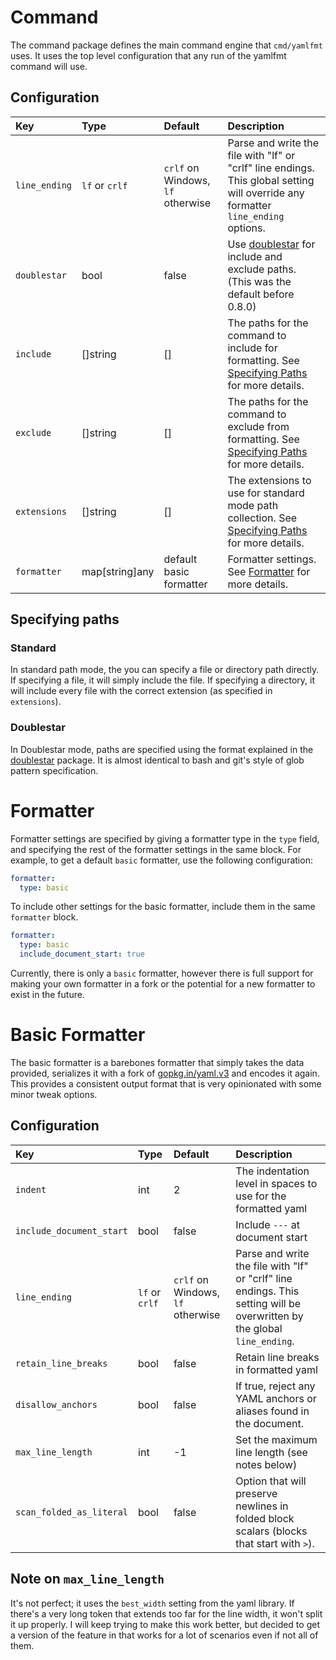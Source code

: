 
# Command

The command package defines the main command engine that `cmd/yamlfmt` uses. It uses the top level configuration that any run of the yamlfmt command will use.

## Configuration

| Key                      | Type           | Default | Description |
|:-------------------------|:---------------|:--------|:------------|
| `line_ending`            | `lf` or `crlf` | `crlf` on Windows, `lf` otherwise | Parse and write the file with "lf" or "crlf" line endings. This global setting will override any formatter `line_ending` options. |
| `doublestar`             | bool           | false   | Use [doublestar](https://github.com/bmatcuk/doublestar) for include and exclude paths. (This was the default before 0.8.0) |
| `include`                | []string       | []      | The paths for the command to include for formatting. See [Specifying Paths](#specifying-paths) for more details. |
| `exclude`                | []string       | []      | The paths for the command to exclude from formatting. See [Specifying Paths](#specifying-paths) for more details. |
| `extensions`             | []string       | []      | The extensions to use for standard mode path collection. See [Specifying Paths](#specifying-paths) for more details. |
| `formatter`              | map[string]any | default basic formatter | Formatter settings. See [Formatter](#formatter) for more details. |

## Specifying paths

### Standard

In standard path mode, the you can specify a file or directory path directly. If specifying a file, it will simply include the file. If specifying a directory, it will include every file with the correct extension (as specified in `extensions`).

### Doublestar

In Doublestar mode, paths are specified using the format explained in the [doublestar](https://github.com/bmatcuk/doublestar) package. It is almost identical to bash and git's style of glob pattern specification.

# Formatter

Formatter settings are specified by giving a formatter type in the `type` field, and specifying the rest of the formatter settings in the same block. For example, to get a default `basic` formatter, use the following configuration:
```yaml
formatter:
  type: basic
```
To include other settings for the basic formatter, include them in the same `formatter` block.
```yaml
formatter:
  type: basic
  include_document_start: true
```
Currently, there is only a `basic` formatter, however there is full support for making your own formatter in a fork or the potential for a new formatter to exist in the future.

# Basic Formatter

The basic formatter is a barebones formatter that simply takes the data provided, serializes it with a fork of [gopkg.in/yaml.v3](https://www.github.com/braydonk/yaml) and encodes it again. This provides a consistent output format that is very opinionated with some minor tweak options.

## Configuration

| Key                      | Type           | Default | Description |
|:-------------------------|:---------------|:--------|:------------|
| `indent`                 | int            | 2       | The indentation level in spaces to use for the formatted yaml|
| `include_document_start` | bool           | false   | Include `---` at document start |
| `line_ending`            | `lf` or `crlf` | `crlf` on Windows, `lf` otherwise | Parse and write the file with "lf" or "crlf" line endings. This setting will be overwritten by the global `line_ending`. |
| `retain_line_breaks`     | bool           | false   | Retain line breaks in formatted yaml |
| `disallow_anchors`       | bool           | false   | If true, reject any YAML anchors or aliases found in the document. |
| `max_line_length`        | int            | -1      | Set the maximum line length (see notes below) |
| `scan_folded_as_literal` | bool           | false   | Option that will preserve newlines in folded block scalars (blocks that start with `>`). |

## Note on `max_line_length`

It's not perfect; it uses the `best_width` setting from the yaml library. If there's a very long token that extends too far for the line width, it won't split it up properly. I will keep trying to make this work better, but decided to get a version of the feature in that works for a lot of scenarios even if not all of them.